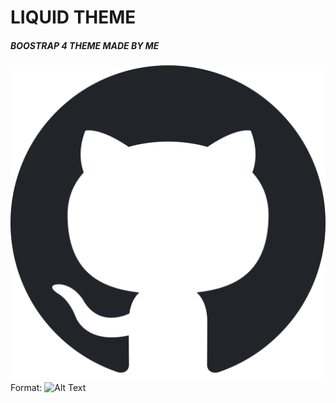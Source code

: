 # LIQUID THEME
##### BOOSTRAP 4 THEME MADE BY ME

![GitHub Logo](/img/git-ico.svg)
Format: ![Alt Text](url)

